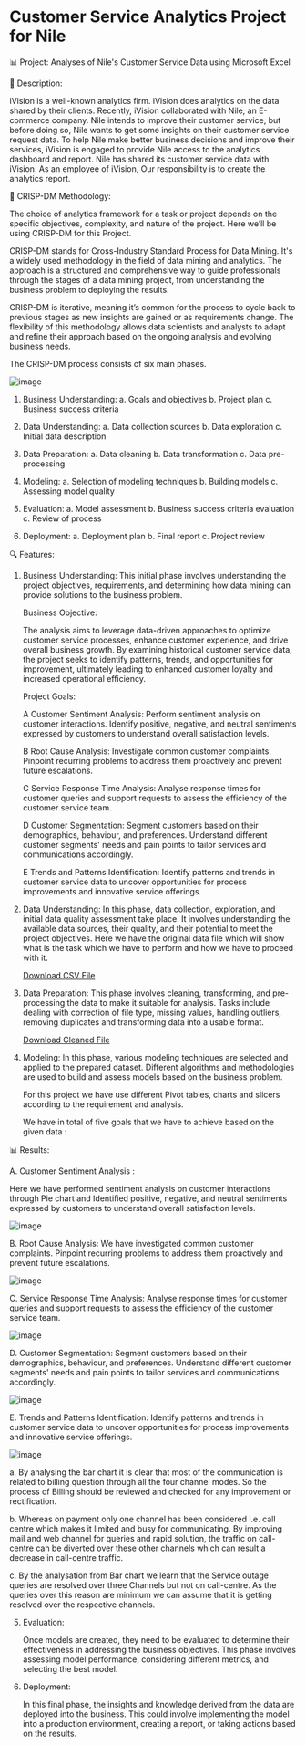 # Customer Service Analytics Project for Nile

📊 Project: Analyses of Nile's Customer Service Data using Microsoft Excel


📝 Description: 

iVision is a well-known analytics firm. iVision does analytics on the data shared by their clients. Recently, iVision collaborated with Nile, an E-commerce company. Nile intends to improve their customer service, but before doing so, Nile wants to get some insights on their customer service request data. To help Nile make better business decisions and improve their services, iVision is engaged to provide Nile access to the analytics dashboard and report. Nile has shared its customer service data with iVision.
As an employee of iVision, Our responsibility is to create the analytics report.


🔄 CRISP-DM Methodology:

The choice of analytics framework for a task or project depends on the specific objectives, complexity, and nature of the project. Here we’ll be using CRISP-DM for this Project.

CRISP-DM stands for Cross-Industry Standard Process for Data Mining. It's a widely used methodology in the field of data mining and analytics. The approach is a structured and comprehensive way to guide professionals through the stages of a data mining project, from understanding the business problem to deploying the results.

CRISP-DM is iterative, meaning it’s common for the process to cycle back to previous stages as new insights are gained or as requirements change. The flexibility of this methodology allows data scientists and analysts to adapt and refine their approach based on the ongoing analysis and evolving business needs.

The CRISP-DM process consists of six main phases.

![image](https://github.com/shishir1991/MS_Excel_Project/assets/157515610/4d777d42-9582-4230-b22a-65a39b160749)


1. Business Understanding: a. Goals and objectives b. Project plan c. Business success criteria

2. Data Understanding: a. Data collection sources b. Data exploration c. Initial data description

3. Data Preparation: a. Data cleaning b. Data transformation c. Data pre-processing
 
4. Modeling: a. Selection of modeling techniques b. Building models c. Assessing model quality

5. Evaluation: a. Model assessment b. Business success criteria evaluation c. Review of process

6. Deployment: a. Deployment plan b. Final report c. Project review


🔍 Features:

1. Business Understanding: This initial phase involves understanding the project objectives, requirements, and determining how data mining can provide solutions to the business problem.
 
   Business Objective:
   
   The analysis aims to leverage data-driven approaches to optimize customer service processes, enhance customer experience, and drive overall business growth. By examining historical customer service data, the project seeks to identify 
   patterns, trends, and opportunities for improvement, ultimately leading to enhanced customer loyalty and increased operational efficiency. 

   Project Goals:
   
     A Customer Sentiment Analysis: Perform sentiment analysis on customer interactions. Identify positive, negative, and neutral sentiments expressed by customers to understand overall satisfaction levels. 
  
     B Root Cause Analysis: Investigate common customer complaints. Pinpoint recurring problems to address them proactively and prevent future escalations. 
  
     C Service Response Time Analysis: Analyse response times for customer queries and support requests to assess the efficiency of the customer service team.
  
     D Customer Segmentation: Segment customers based on their demographics, behaviour, and preferences. Understand different customer segments' needs and pain points to tailor services and communications accordingly. 
  
     E Trends and Patterns Identification: Identify patterns and trends in customer service data to uncover opportunities for process improvements and innovative service offerings.

2. Data Understanding: In this phase, data collection, exploration, and initial data quality assessment take place. It involves understanding the available data sources, their quality, and their potential to meet the project objectives.
   Here we have the original data file which will show what is the task which we have to perform and how we have to proceed with it.

   [Download CSV File](https://github.com/shishir1991/MS_Excel_Project/blob/main/MS%20Excel%20Graded%20Project/Call_Center_data_Raw.csv)

3. Data Preparation: This phase involves cleaning, transforming, and pre-processing the data to make it suitable for analysis. Tasks include dealing with correction of file type, missing 
   values, handling outliers, removing duplicates and transforming data into a usable format.

   [Download Cleaned File](https://github.com/shishir1991/MS_Excel_Project/blob/main/MS%20Excel%20Graded%20Project/Call_Center_data_Cleaned.xlsx)

4. Modeling: In this phase, various modeling techniques are selected and applied to the prepared dataset. Different algorithms and methodologies are used to build and assess models based on the business problem.

   For this project we have use different Pivot tables, charts and slicers according to the requirement and analysis.
    
   We have in total of five goals that we have to achieve based on the given data :

📊 Results:

   A. Customer Sentiment Analysis :

   Here we have performed sentiment analysis on customer interactions through Pie chart and Identified positive, negative, and neutral sentiments expressed by customers to understand overall satisfaction levels.

   ![image](https://github.com/shishir1991/Nile-MS_Excel_Project/assets/157515610/1ce7410a-1979-4bbc-89db-eaa589b60278)

   B. Root Cause Analysis: We have investigated common customer complaints. Pinpoint recurring problems to address them proactively and prevent future escalations.

   ![image](https://github.com/shishir1991/Nile-MS_Excel_Project/assets/157515610/821de83d-ebd7-4d74-b367-2c6aa1dd7f99)

   C. Service Response Time Analysis: Analyse response times for customer queries and support requests to assess the efficiency of the customer service team.

   ![image](https://github.com/shishir1991/Nile-MS_Excel_Project/assets/157515610/cf39da37-5356-48f2-ab43-654a9148156d)

   D. Customer Segmentation: Segment customers based on their demographics, behaviour, and preferences. Understand different customer segments' needs and pain points to tailor services and communications accordingly.

   ![image](https://github.com/shishir1991/Nile-MS_Excel_Project/assets/157515610/6140cae1-870b-40d3-800b-ec6b7aeb7662)

   E. Trends and Patterns Identification: Identify patterns and trends in customer service data to uncover opportunities for process improvements and innovative service offerings.

   ![image](https://github.com/shishir1991/Nile-MS_Excel_Project/assets/157515610/cfea79b8-6ccc-41b5-a24d-4f9965971718)

   a. By analysing the bar chart it is clear that most of the communication is related to billing question through all the four channel modes. So the process of Billing should be reviewed and checked for any improvement or rectification.
   
   b. Whereas on payment only one channel has been considered i.e. call centre which makes it limited and busy for communicating. By improving mail and web channel for queries and rapid solution, the traffic on call-centre can be 
      diverted over these other channels which can result a decrease in call-centre traffic.
   
   c. By the analysation from Bar chart we learn that the Service outage queries are resolved over three Channels but not on call-centre. As the queries over this reason are minimum we can assume that it is getting resolved over the 
      respective channels.

5. Evaluation:
  
   Once models are created, they need to be evaluated to determine their effectiveness in addressing the business objectives. This phase involves assessing model performance, considering different metrics, and selecting
   the best model.

8. Deployment:
  
   In this final phase, the insights and knowledge derived from the data are deployed into the business. This could involve implementing the model into a production environment, creating a report, or taking actions
   based on the results.











   








